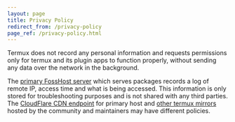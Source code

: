 ```yaml
---
layout: page
title: Privacy Policy
redirect_from: /privacy-policy
page_ref: /privacy-policy.html
---
```


Termux does not record any personal information and requests permissions only for termux and its plugin apps to function properly, without sending any data over the network in the background.

The [primary FossHost server](https://packages.termux.dev) which serves packages records a log of remote IP, access time and what is being accessed. This information is only stored for troubleshooting purposes and is not shared with any third parties. The [CloudFlare CDN endpoint](https://packages-cf.termux.dev) for primary host and [other termux mirrors](https://github.com/termux/termux-packages/wiki/Mirrors) hosted by the community and maintainers may have different policies.
